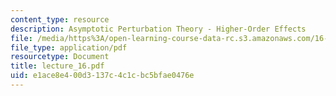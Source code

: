 ```yaml
---
content_type: resource
description: Asymptotic Perturbation Theory - Higher-Order Effects
file: /media/https%3A/open-learning-course-data-rc.s3.amazonaws.com/16-13-aerodynamics-of-viscous-fluids-fall-2003/e1ace8e400d3137c4c1cbc5bfae0476e_lecture_16.pdf
file_type: application/pdf
resourcetype: Document
title: lecture_16.pdf
uid: e1ace8e4-00d3-137c-4c1c-bc5bfae0476e
---
```

